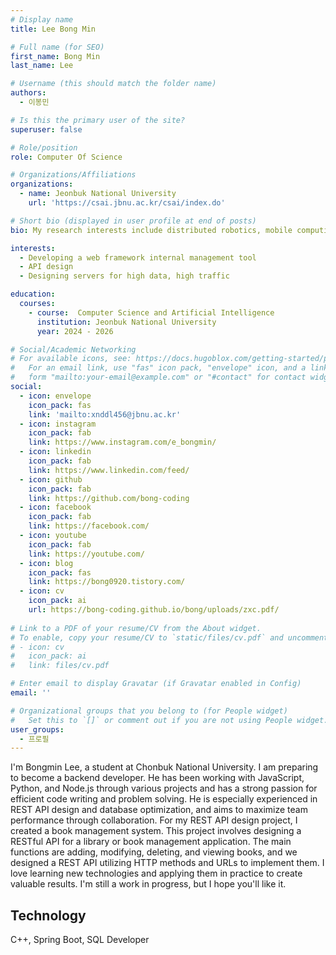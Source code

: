 ```yaml
---
# Display name
title: Lee Bong Min

# Full name (for SEO)
first_name: Bong Min
last_name: Lee

# Username (this should match the folder name)
authors:
  - 이봉민

# Is this the primary user of the site?
superuser: false

# Role/position
role: Computer Of Science 

# Organizations/Affiliations
organizations:
  - name: Jeonbuk National University
    url: 'https://csai.jbnu.ac.kr/csai/index.do'

# Short bio (displayed in user profile at end of posts)
bio: My research interests include distributed robotics, mobile computing and programmable matter.

interests:
  - Developing a web framework internal management tool
  - API design
  - Designing servers for high data, high traffic

education:
  courses:
    - course:  Computer Science and Artificial Intelligence
      institution: Jeonbuk National University
      year: 2024 - 2026

# Social/Academic Networking
# For available icons, see: https://docs.hugoblox.com/getting-started/page-builder/#icons
#   For an email link, use "fas" icon pack, "envelope" icon, and a link in the
#   form "mailto:your-email@example.com" or "#contact" for contact widget.
social:
  - icon: envelope
    icon_pack: fas
    link: 'mailto:xnddl456@jbnu.ac.kr'
  - icon: instagram
    icon_pack: fab
    link: https://www.instagram.com/e_bongmin/
  - icon: linkedin
    icon_pack: fab
    link: https://www.linkedin.com/feed/
  - icon: github
    icon_pack: fab
    link: https://github.com/bong-coding
  - icon: facebook
    icon_pack: fab
    link: https://facebook.com/
  - icon: youtube
    icon_pack: fab
    link: https://youtube.com/
  - icon: blog
    icon_pack: fas
    link: https://bong0920.tistory.com/
  - icon: cv
    icon_pack: ai
    url: https://bong-coding.github.io/bong/uploads/zxc.pdf/
    
# Link to a PDF of your resume/CV from the About widget.
# To enable, copy your resume/CV to `static/files/cv.pdf` and uncomment the lines below.
# - icon: cv
#   icon_pack: ai
#   link: files/cv.pdf

# Enter email to display Gravatar (if Gravatar enabled in Config)
email: ''

# Organizational groups that you belong to (for People widget)
#   Set this to `[]` or comment out if you are not using People widget.
user_groups:
  - 프로필
---
```


I'm Bongmin Lee, a student at Chonbuk National University. I am preparing to become a backend developer.
He has been working with JavaScript, Python, and Node.js through various projects and has a strong passion for efficient code writing and problem solving. He is especially experienced in REST API design and database optimization, and aims to maximize team performance through collaboration.
For my REST API design project, I created a book management system. This project involves designing a RESTful API for a library or book management application. The main functions are adding, modifying, deleting, and viewing books, and we designed a REST API utilizing HTTP methods and URLs to implement them.
 I love learning new technologies and applying them in practice to create valuable results. I'm still a work in progress, but I hope you'll like it.

 <h2>Technology</h2>
<div style="text-align: justify;">
  <p>C++, Spring Boot, SQL Developer</p>
</div>


